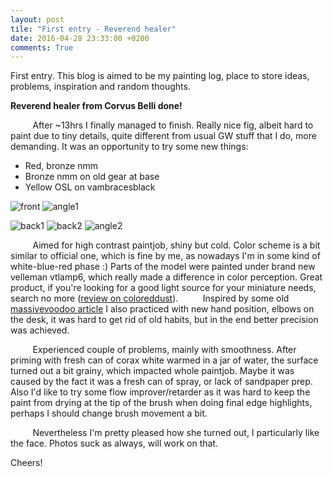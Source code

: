 ```yaml
---
layout: post
tile: "First entry - Reverend healer"
date: 2016-04-28 23:33:00 +0200
comments: True
---
```

First entry. This blog is aimed to be my painting log, place to store ideas, problems, inspiration and random thoughts.

**Reverend healer from Corvus Belli done!**

&nbsp;&nbsp;&nbsp;&nbsp;&nbsp;&nbsp;&nbsp;&nbsp;
After ~13hrs I finally managed to finish. Really nice fig, albeit hard to paint due to tiny details, quite different from usual GW stuff that I do, more demanding. It was an opportunity to try some new things:

*  Red, bronze nmm
*  Bronze nmm on old gear at base
*  Yellow OSL on vambracesblack

![front](http://drive.google.com/uc?export=view&id=0B8W6Bk6dW7caSHJBM3dKemNYYWs)
![angle1](http://drive.google.com/uc?export=view&id=0B8W6Bk6dW7caMHVUYTdCWXFqM00)

![back1](http://drive.google.com/uc?export=view&id=0B8W6Bk6dW7caTjlYZkRsNk5pLVU)
![back2](http://drive.google.com/uc?export=view&id=0B8W6Bk6dW7cab1dxWV9SMWpKZFE)
![angle2](http://drive.google.com/uc?export=view&id=0B8W6Bk6dW7caeGNKSFJJd3hpUnc)

&nbsp;&nbsp;&nbsp;&nbsp;&nbsp;&nbsp;&nbsp;&nbsp;
Aimed for high contrast paintjob, shiny but cold. Color scheme is a bit similar to official one, which is fine by me, as nowadays I'm in some kind of white-blue-red phase :)
Parts of the model were painted under brand new velleman vtlamp6, which really made a difference in color perception. Great product, if you're looking for a good light source for your miniature needs, search no more ([review on coloreddust](http://www.coloureddust.com.pl/2012/09/desk-working-lamp-velleman-vtlamp6.html)).
&nbsp;&nbsp;&nbsp;&nbsp;&nbsp;&nbsp;&nbsp;&nbsp;
Inspired by some old [massivevoodoo article](http://massivevoodoo.blogspot.com/2011/11/discovering-new-hands.html) I also practiced with new hand position, 
elbows on the desk, it was hard to get rid of old habits, but in the end better precision was achieved.

&nbsp;&nbsp;&nbsp;&nbsp;&nbsp;&nbsp;&nbsp;&nbsp;
Experienced couple of problems, mainly with smoothness. After priming with fresh can of corax white warmed in a jar of water, the surface turned out a bit grainy, which impacted
whole paintjob. Maybe it was caused by the fact it was a fresh can of spray, or lack of sandpaper prep. Also I'd like to try some flow improver/retarder as it was hard
to keep the paint from drying at the tip of the brush when doing final edge highlights, perhaps I should change brush movement a bit. 

&nbsp;&nbsp;&nbsp;&nbsp;&nbsp;&nbsp;&nbsp;&nbsp;
Nevertheless I'm pretty pleased how she turned out, I particularly like the face. Photos suck as always, will work on that.

Cheers!
